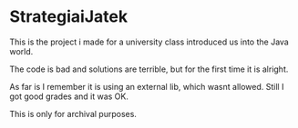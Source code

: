 # StrategiaiJatek

This is the project i made for a university class introduced us into the Java world.

The code is bad and solutions are terrible, but for the first time it is alright.

As far is I remember it is using an external lib, which wasnt allowed. Still I got good grades and it was OK.

This is only for archival purposes.
